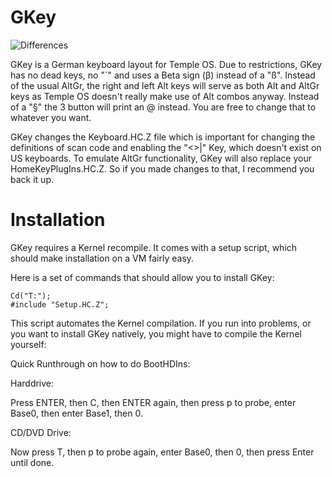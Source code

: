 # GKey

![Differences](https://raw.githubusercontent.com/Rion96/GKey/master/TOSKeyDevDone.png)

GKey is a German keyboard layout for Temple OS.
Due to restrictions, GKey has no dead keys, no "´" and uses a Beta sign (β) instead of a "ß".
Instead of the usual AltGr, the right and left Alt keys will serve as both Alt and AltGr keys as Temple OS doesn't really make use of Alt combos anyway. Instead of a "§" the 3 button will print an @ instead. You are free to change that to whatever you want.

GKey changes the Keyboard.HC.Z file which is important for changing the definitions of scan code and enabling the "<>|" Key, which doesn't exist on US keyboards. To emulate AltGr functionality, GKey will also replace your HomeKeyPlugIns.HC.Z. So if you made changes to that, I recommend you back it up.

# Installation

GKey requires a Kernel recompile.
It comes with a setup script, which should make installation on a VM fairly easy.

Here is a set of commands that should allow you to install GKey:

    Cd("T:");
    #include "Setup.HC.Z";
    
This script automates the Kernel compilation.
If you run into problems, or you want to install GKey natively, you might have to compile the Kernel yourself:


Quick Runthrough on how to do BootHDIns:

Harddrive:

Press ENTER, then C, then ENTER again, then press p to probe, enter Base0, then enter Base1, then 0.

CD/DVD Drive:

Now press T, then p to probe again, enter Base0, then 0, then press Enter until done.

